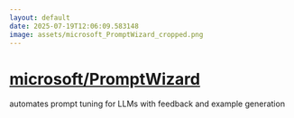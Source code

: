 ```yaml
---
layout: default
date: 2025-07-19T12:06:09.583148
image: assets/microsoft_PromptWizard_cropped.png
---
```


# [microsoft/PromptWizard](https://github.com/microsoft/PromptWizard)

automates prompt tuning for LLMs with feedback and example generation
